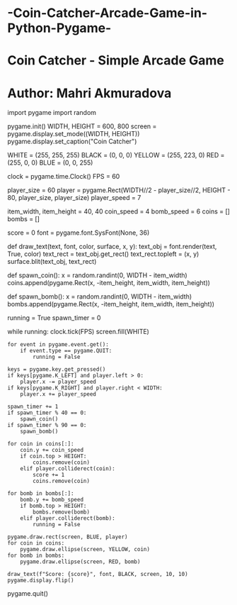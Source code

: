 # -Coin-Catcher-Arcade-Game-in-Python-Pygame-


# Coin Catcher - Simple Arcade Game
# Author: Mahri Akmuradova

import pygame
import random

pygame.init()
WIDTH, HEIGHT = 600, 800
screen = pygame.display.set_mode((WIDTH, HEIGHT))
pygame.display.set_caption("Coin Catcher")

WHITE = (255, 255, 255)
BLACK = (0, 0, 0)
YELLOW = (255, 223, 0)
RED = (255, 0, 0)
BLUE = (0, 0, 255)

clock = pygame.time.Clock()
FPS = 60

player_size = 60
player = pygame.Rect(WIDTH//2 - player_size//2, HEIGHT - 80, player_size, player_size)
player_speed = 7

item_width, item_height = 40, 40
coin_speed = 4
bomb_speed = 6
coins = []
bombs = []

score = 0
font = pygame.font.SysFont(None, 36)

def draw_text(text, font, color, surface, x, y):
    text_obj = font.render(text, True, color)
    text_rect = text_obj.get_rect()
    text_rect.topleft = (x, y)
    surface.blit(text_obj, text_rect)

def spawn_coin():
    x = random.randint(0, WIDTH - item_width)
    coins.append(pygame.Rect(x, -item_height, item_width, item_height))

def spawn_bomb():
    x = random.randint(0, WIDTH - item_width)
    bombs.append(pygame.Rect(x, -item_height, item_width, item_height))

running = True
spawn_timer = 0

while running:
    clock.tick(FPS)
    screen.fill(WHITE)

    for event in pygame.event.get():
        if event.type == pygame.QUIT:
            running = False

    keys = pygame.key.get_pressed()
    if keys[pygame.K_LEFT] and player.left > 0:
        player.x -= player_speed
    if keys[pygame.K_RIGHT] and player.right < WIDTH:
        player.x += player_speed

    spawn_timer += 1
    if spawn_timer % 40 == 0:
        spawn_coin()
    if spawn_timer % 90 == 0:
        spawn_bomb()

    for coin in coins[:]:
        coin.y += coin_speed
        if coin.top > HEIGHT:
            coins.remove(coin)
        elif player.colliderect(coin):
            score += 1
            coins.remove(coin)

    for bomb in bombs[:]:
        bomb.y += bomb_speed
        if bomb.top > HEIGHT:
            bombs.remove(bomb)
        elif player.colliderect(bomb):
            running = False

    pygame.draw.rect(screen, BLUE, player)
    for coin in coins:
        pygame.draw.ellipse(screen, YELLOW, coin)
    for bomb in bombs:
        pygame.draw.ellipse(screen, RED, bomb)

    draw_text(f"Score: {score}", font, BLACK, screen, 10, 10)
    pygame.display.flip()

pygame.quit()
